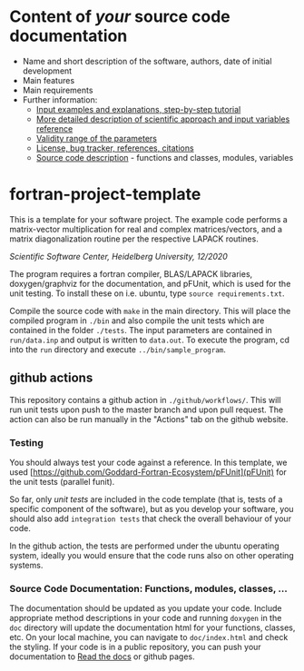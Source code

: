 # Content of *your* source code documentation #  

- Name and short description of the software, authors, date of initial development
- Main features
- Main requirements
- Further information:
    - [Input examples and explanations, step-by-step tutorial](input.md)
    - [More detailed description of scientific approach and input variables reference](method.md)
    - [Validity range of the parameters](parameters.md)
    - [License, bug tracker, references, citations](further.md)
    - [Source code description](doc/sphinxdoc.md) - functions and classes, modules, variables

# fortran-project-template # 

This is a template for your software project. The example code performs a matrix-vector multiplication for real and complex matrices/vectors, and a matrix diagonalization routine per the respective LAPACK routines.

*Scientific Software Center, Heidelberg University, 12/2020*

The program requires a fortran compiler, BLAS/LAPACK libraries, doxygen/graphviz for the documentation, and pFUnit, which is used for the unit testing. To install these on i.e. ubuntu, type `source requirements.txt`.

Compile the source code with `make` in the main directory. This will place the compiled program in `./bin` and also compile the unit tests which are contained in the folder `./tests`. The input parameters are contained in `run/data.inp` and output is written to `data.out`. To execute the program, cd into the `run` directory and execute `../bin/sample_program`.

## github actions

This repository contains a github action in `./github/workflows/`. This will run unit tests upon push to the master branch and upon pull request. The action can also be run manually in the "Actions" tab on the github website.

### Testing
You should always test your code against a reference. In this template, we used [https://github.com/Goddard-Fortran-Ecosystem/pFUnit](pFUnit) for the unit tests (parallel funit).

So far, only *unit tests* are included in the code template (that is, tests of a specific component of the software), but as you develop your software, you should also add `integration tests` that check the overall behaviour of your code.

In the github action, the tests are performed under the ubuntu operating system, ideally you would ensure that the code runs also on other operating systems.

### Source Code Documentation: Functions, modules, classes, ...
The documentation should be updated as you update your code. Include appropriate method descriptions in your code and running `doxygen` in the `doc` directory will update the documentation html for your functions, classes, etc. On your local machine, you can navigate to `doc/index.html` and check the styling.
If your code is in a public repository, you can push your documentation to [Read the docs](https://readthedocs.org/) or github pages.
